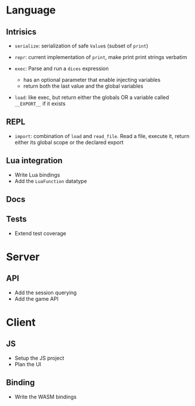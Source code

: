 # Language

## Intrisics

- `serialize`: serialization of safe `Value`s (subset of `print`)
- `repr`: current implementation of `print`, make print print strings verbatim

- `exec`: Parse and run a `dices` expression
    - has an optional parameter that enable injecting variables
    - return both the last value and the global variables
- `load`: like exec, but return either the globals OR a variable called `__EXPORT__` if it exists

## REPL

- `import`: combination of `load` and `read_file`. Read a file, execute it, return either its global scope or the declared export

## Lua integration

- Write Lua bindings
- Add the `LuaFunction` datatype

## Docs

## Tests

- Extend test coverage

# Server

## API

- Add the session querying
- Add the game API

# Client

## JS

- Setup the JS project
- Plan the UI

## Binding

- Write the WASM bindings
